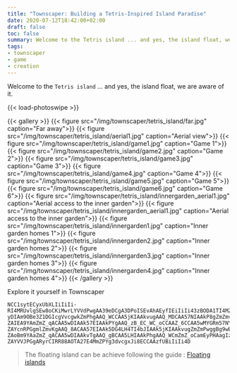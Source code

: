 ```yaml
---
title: "Townscaper: Building a Tetris-Inspired Island Paradise"
date: 2020-07-12T18:42:00+02:00
draft: false
toc: false
summary: Welcome to the Tetris island ... and yes, the island float, we are aware of it.
tags:
- townscaper
- game
- creation
---
```


Welcome to the `Tetris island` ... and yes, the island float, we are aware of it.

{{< load-photoswipe >}}

{{< gallery >}}
  {{< figure src="/img/townscaper/tetris_island/far.jpg" caption="Far away">}}
  {{< figure src="/img/townscaper/tetris_island/aerial1.jpg" caption="Aerial view">}}
  {{< figure src="/img/townscaper/tetris_island/game1.jpg" caption="Game 1">}}
  {{< figure src="/img/townscaper/tetris_island/game2.jpg" caption="Game 2">}}
  {{< figure src="/img/townscaper/tetris_island/game3.jpg" caption="Game 3">}}
  {{< figure src="/img/townscaper/tetris_island/game4.jpg" caption="Game 4">}}
  {{< figure src="/img/townscaper/tetris_island/game5.jpg" caption="Game 5">}}
  {{< figure src="/img/townscaper/tetris_island/game6.jpg" caption="Game 6">}}
  {{< figure src="/img/townscaper/tetris_island/innergarden_aerial1.jpg" caption="Aerial access to the inner garden">}}
  {{< figure src="/img/townscaper/tetris_island/innergarden_aerial1.jpg" caption="Aerial access to the inner garden">}}
  {{< figure src="/img/townscaper/tetris_island/innergarden1.jpg" caption="Inner garden homes 1">}}
  {{< figure src="/img/townscaper/tetris_island/innergarden2.jpg" caption="Inner garden homes 2">}}
  {{< figure src="/img/townscaper/tetris_island/innergarden3.jpg" caption="Inner garden homes 3">}}
  {{< figure src="/img/townscaper/tetris_island/innergarden4.jpg" caption="Inner garden homes 4">}}
{{< /gallery >}}

Explore it yourself in Townscaper

```text
NCC1sytECyxUbXLIiIiIi-RI4MRUvlgSEw8oCKiMwrLYVVdPwgAA39eDCgA3DPoISEvAhAEyfIEiIiIi43zBODA1TI4MZm5bJYmZm5jKYVVl5rLYmZm5wMYmSm57NoISm5DPYmZm5LQ4M3dfDJIAAk-yDIAm9OBe3Z1DGIcgVvcgwkZmPhgAAQ_WCCAA5jKIAAkvugAAQ_MDCAA57NIAAkP8gZmZmvAhwQ3fxAiIiIi4TOIAAkfrCIBAIPPgUmZmvTgZmZmPYgZmZmvcgAAQ_ECCAAZ_WCCAAZ_oCCAAZ_6CCAAZ_MDCAAZ_eDCAA5DPYmZm5LQYRU9NtgAAQ_HGgEJi8qASUmZ_8ACAA57EIAAkPYgAAQ_zBCAAZ_EC_WC_oCCAA5rLIAAk5wMIAAkv3gZmZmP8gFB1fxACAA53GAC0jBYSZm5rCIAAkPPgAAQmvTgAAQmPYgAAQmvcgPhgvlgPqgAAQmvugAAQ_MDmZmZ_eDWAUfDAIiIiIi-ZAIEA9YAmZmZ_qACAA5wDIAAk57EIAAkPYgAAQ_zB_EC_WC_oCCAAZ_6CCAA5wMYGRm57NYFR9HngfbAYEHRPGgZmZmvKgAAQ_8ACAAZ_OBCAAZ_gBCAAZ_zB_EC_WC_oCCAAZ_6CCAA5wMYEZm57NYEmZfTCIAAk-ZAYcnRPGgmlZmvKgAAQ_8ACAA57EIAAk5DG4LH4TI4bJIAAk5jKIAAkvugZmZmPwggBg9wBgmd2jBolZm5rCIAAkPPgAAQmvTgAAQmPYgAAQmvcgAAQmPhgAAQmvlgAAQ_oCmZmZ_6CCGEfwGIAAk-ZAoBm9YAaZmZ_qACAA5wDIAAkvTgAAQ_gBCAA5LHIAAkPhgAAQ_WCmZmZ_oCamEyPHAagIzjBYmZm5rCYmZm5wDYmZm57EYmZm5DG4dXm5LHYeZm5TIYmZm5bJoICEfDJIiIiIi-ZAYVVJPGgARyrCIRR88AOTA27E4MmZPYg3dvcgxJi8ECCAAzfUBiIiIi4D
```

> The floating island can be achieve following the guide : [Floating islands](https://steamcommunity.com/sharedfiles/filedetails/?id=2158600516)

